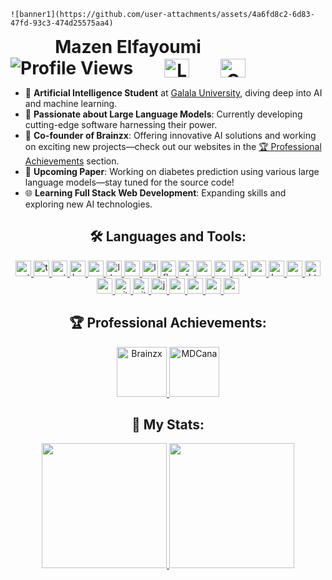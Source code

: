 
    ![banner1](https://github.com/user-attachments/assets/4a6fd8c2-6d83-47fd-93c3-474d25575aa4)

<div align="center" style="display: flex; align-items: center; gap: 20px;">
    <h1 style="margin: 0;">Mazen Elfayoumi
    <div style="display: flex; align-items: center; gap: 50px;">
        <img src="https://komarev.com/ghpvc/?username=Mazen-Elfayoumi&label=Profile%20views&color=0e75b6&style=flat" alt="Profile Views" />
        <a href="https://www.linkedin.com/in/mazen-elfayoumi-115a18269/" target="blank">
            <img src="https://raw.githubusercontent.com/rahuldkjain/github-profile-readme-generator/master/src/images/icons/Social/linked-in-alt.svg" alt="LinkedIn" height="30" width="40" />
        </a>
        <a href="mailto:mazenelfayoumy@gmail.com">
            <img src="https://github.com/user-attachments/assets/ef7e7ce0-9a78-40b9-a8ee-f40942df5d6f" alt="Gmail" height="30" width="40" />
        </a>
    </div></h1>
</div>

- 🌟 **Artificial Intelligence Student** at [Galala University](https://www.gu.edu.eg/), diving deep into AI and machine learning.
- 🚀 **Passionate about Large Language Models**: Currently developing cutting-edge software harnessing their power.
- 🧠 **Co-founder of Brainzx**: Offering innovative AI solutions and working on exciting new projects—check out our websites in the [🏆 Professional Achievements](#professional-achievements) section.
- 📝 **Upcoming Paper**: Working on diabetes prediction using various large language models—stay tuned for the source code!
- 🌐 **Learning Full Stack Web Development**: Expanding skills and exploring new AI technologies.

<h2 align="center">🛠️ Languages and Tools:</h2>
<p align="center">
    <a href="https://www.python.org" target="_blank" rel="noreferrer">
        <img src="https://img.shields.io/badge/Python-3776AB?style=for-the-badge&logo=python&logoColor=white" alt="python" height="25px"/>
    </a>
    <a href="https://www.tensorflow.org/" target="_blank" rel="noreferrer">
        <img src="https://img.shields.io/badge/TensorFlow-FE7F2D?style=for-the-badge&logo=tensorflow&logoColor=white" alt="tensorflow" height="25px"/>
    </a>
    <a href="https://pytorch.org/" target="_blank" rel="noreferrer">
        <img src="https://img.shields.io/badge/PyTorch-EF6C00?style=for-the-badge&logo=pytorch&logoColor=white" alt="pytorch" height="25px"/>
    </a>
    <a href="https://huggingface.co/" target="_blank" rel="noreferrer">
        <img src="https://img.shields.io/badge/Hugging_Face-F2C7E0?style=for-the-badge&logo=huggingface&logoColor=black" alt="huggingface" height="25px"/>
    </a>
    <a href="https://openai.com/" target="_blank" rel="noreferrer">
        <img src="https://img.shields.io/badge/OpenAI-0A0A0A?style=for-the-badge&logo=openai&logoColor=white" alt="openai" height="25px"/>
    </a>
    <a href="https://llama.meta.com/" target="_blank" rel="noreferrer">
        <img src="https://img.shields.io/badge/LLaMA-4B3F6D?style=for-the-badge&logo=llama&logoColor=white" alt="llama" height="25px"/>
    </a>
    <a href="https://groq.com/" target="_blank" rel="noreferrer">
        <img src="https://img.shields.io/badge/Groq-2D4A40?style=for-the-badge&logo=groq&logoColor=white" alt="groq" height="25px"/>
    </a>
    <a href="https://langchain.com/" target="_blank" rel="noreferrer">
        <img src="https://img.shields.io/badge/LangChain-0C4A6E?style=for-the-badge&logo=langchain&logoColor=white" alt="langchain" height="25px"/>
    </a>
    <a href="https://flask.palletsprojects.com/" target="_blank" rel="noreferrer">
        <img src="https://img.shields.io/badge/Flask-000000?style=for-the-badge&logo=flask&logoColor=white" alt="flask" height="25px"/>
    </a>
    <a href="https://www.trychroma.com/" target="_blank" rel="noreferrer">
        <img src="https://img.shields.io/badge/Chroma_DB-2C3E50?style=for-the-badge&logo=chroma&logoColor=white" alt="chroma db" height="25px"/>
    </a>
    <a href="https://www.mysql.com/" target="_blank" rel="noreferrer">
        <img src="https://img.shields.io/badge/MySQL-00758F?style=for-the-badge&logo=mysql&logoColor=white" alt="mysql" height="25px"/>
    </a>
    <a href="https://www.mathworks.com/products/matlab.html" target="_blank" rel="noreferrer">
        <img src="https://img.shields.io/badge/Matlab-0076A8?style=for-the-badge&logo=matlab&logoColor=white" alt="matlab" height="25px"/>
    </a>
    <a href="https://www.w3schools.com/cpp/" target="_blank" rel="noreferrer">
        <img src="https://img.shields.io/badge/C%2B%2B-F34B7F?style=for-the-badge&logo=c%2B%2B&logoColor=white" alt="cplusplus" height="25px"/>
    </a>
    <a href="https://blog.google/technology/developers/google-gemma-2/" target="_blank" rel="noreferrer">
        <img src="https://img.shields.io/badge/Google_Gemini-FF5722?style=for-the-badge&logo=google&logoColor=white" alt="gemini" height="25px"/>
    </a>
    <a href="https://www.hostinger.com/" target="_blank" rel="noreferrer">
        <img src="https://img.shields.io/badge/Hostinger-FF6F00?style=for-the-badge&logo=hostinger&logoColor=white" alt="hostinger" height="25px"/>
    </a>
    <a href="https://httpd.apache.org/" target="_blank" rel="noreferrer">
        <img src="https://img.shields.io/badge/Apache-D22128?style=for-the-badge&logo=apache&logoColor=white" alt="apache" height="25px"/>
    </a>
    <a href="https://www.w3schools.com/html/html_intro.asp" target="_blank" rel="noreferrer">
        <img src="https://img.shields.io/badge/HTML5-E34F26?style=for-the-badge&logo=html5&logoColor=white" alt="html5" height="25px"/>
    </a>
    <a href="https://www.w3schools.com/css/" target="_blank" rel="noreferrer">
        <img src="https://img.shields.io/badge/CSS3-1572B6?style=for-the-badge&logo=css3&logoColor=white" alt="css3" height="25px"/>
    </a>
    <a href="https://git-scm.com/" target="_blank" rel="noreferrer">
        <img src="https://img.shields.io/badge/Git-F05032?style=for-the-badge&logo=git&logoColor=white" alt="git" height="25px"/>
    </a>
    <a href="https://github.com/" target="_blank" rel="noreferrer">
        <img src="https://img.shields.io/badge/GitHub-181717?style=for-the-badge&logo=github&logoColor=white" alt="github" height="25px"/>
    </a>
    <a href="https://jupyter.org/" target="_blank" rel="noreferrer">
        <img src="https://img.shields.io/badge/Jupyter-F37626?style=for-the-badge&logo=jupyter&logoColor=white" alt="jupyter" height="25px"/>
    </a>
    <a href="https://code.visualstudio.com/" target="_blank" rel="noreferrer">
        <img src="https://img.shields.io/badge/Visual_Studio_Code-007ACC?style=for-the-badge&logo=visual-studio-code&logoColor=white" alt="vscode" height="25px"/>
    </a>
    <a href="https://powerautomate.microsoft.com/" target="_blank" rel="noreferrer">
        <img src="https://img.shields.io/badge/Power_Automate-0078D4?style=for-the-badge&logo=microsoft-power-automate&logoColor=white" alt="power automate" height="25px"/>
    </a>
    <a href="https://www.microsoft.com/en-us/microsoft-365/excel" target="_blank" rel="noreferrer">
        <img src="https://img.shields.io/badge/Microsoft_Excel-217346?style=for-the-badge&logo=microsoft-excel&logoColor=white" alt="excel" height="25px"/>
    </a>
    <a href="https://www.notion.so/" target="_blank" rel="noreferrer">
        <img src="https://img.shields.io/badge/Notion-000000?style=for-the-badge&logo=notion&logoColor=white" alt="notion" height="25px"/>
    </a>
<h2 id="professional-achievements" align="center">🏆 Professional Achievements:</h2>
<p align="center">
    <a href="https://www.brainzx.ai/" target="_blank" rel="noreferrer">
        <img src="https://github.com/user-attachments/assets/caaf75dc-dcc2-4ed7-9898-8ed763836a64" alt="Brainzx" width="80" height="80"/>
    </a>
    <a href="https://mdcana.com/" target="_blank" rel="noreferrer">
        <img src="https://github.com/user-attachments/assets/8fa2df9e-beb8-4602-99b7-28f66d7aa342" alt="MDCana" width="80" height="80"/>
    </a>
</p>
<h2 align="center">🌟 My Stats:</h2>
<p align="center">
    <a href="https://github.com/anuraghazra/github-readme-stats">
        <img height="200" src="https://github-readme-stats.vercel.app/api?username=MazenElfayoumi&theme=transparent" />
    </a>
    <a href="https://github.com/anuraghazra/convoychat">
        <img height="200" src="https://github-readme-stats.vercel.app/api/top-langs?username=MazenElfayoumi&layout=compact&langs_count=8&card_width=320&theme=transparent" />
    </a>
</p>
